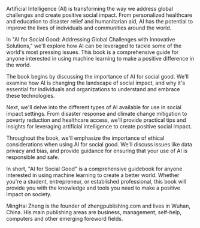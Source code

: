 

Artificial Intelligence (AI) is transforming the way we address global challenges and create positive social impact. From personalized healthcare and education to disaster relief and humanitarian aid, AI has the potential to improve the lives of individuals and communities around the world.

In "AI for Social Good: Addressing Global Challenges with Innovative Solutions," we'll explore how AI can be leveraged to tackle some of the world's most pressing issues. This book is a comprehensive guide for anyone interested in using machine learning to make a positive difference in the world.

The book begins by discussing the importance of AI for social good. We'll examine how AI is changing the landscape of social impact, and why it's essential for individuals and organizations to understand and embrace these technologies.

Next, we'll delve into the different types of AI available for use in social impact settings. From disaster response and climate change mitigation to poverty reduction and healthcare access, we'll provide practical tips and insights for leveraging artificial intelligence to create positive social impact.

Throughout the book, we'll emphasize the importance of ethical considerations when using AI for social good. We'll discuss issues like data privacy and bias, and provide guidance for ensuring that your use of AI is responsible and safe.

In short, "AI for Social Good" is a comprehensive guidebook for anyone interested in using machine learning to create a better world. Whether you're a student, entrepreneur, or established professional, this book will provide you with the knowledge and tools you need to make a positive impact on society.

MingHai Zheng is the founder of zhengpublishing.com and lives in Wuhan, China. His main publishing areas are business, management, self-help, computers and other emerging foreword fields.
